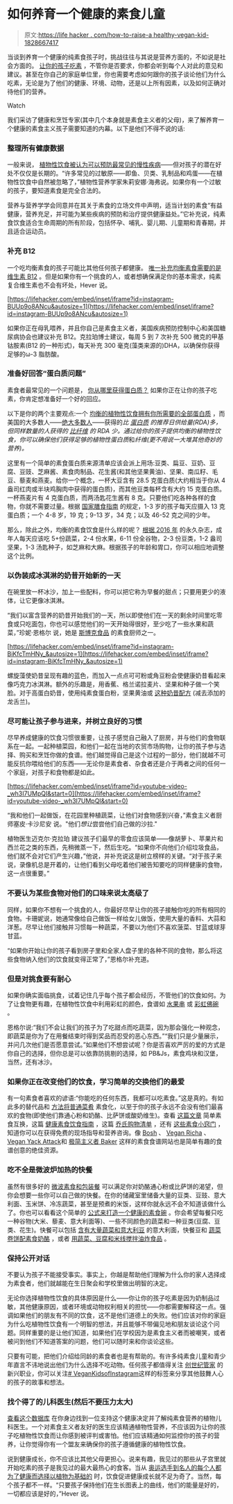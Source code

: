 # 如何养育一个健康的素食儿童

> 原文:[https://life hacker . com/how-to-raise-a healthy-vegan-kid-1828667417](https://lifehacker.com/how-to-raise-a-healthy-vegan-kid-1828667417)

当谈到养育一个健康的纯素食孩子时，挑战往往与其说是营养方面的，不如说是社会方面的。 [让你的孩子吃素](https://lifehacker.com/how-to-eat-less-meat-1794753566) ，不管你是否要求，你都会听到每个人对此的意见和建议。甚至在你自己的家庭单位里，你也需要考虑如何跟你的孩子谈论他们为什么吃素，无论是为了他们的健康、环境、动物，还是以上所有因素，以及如何正确对待他们的营养。

Watch

我们采访了健康和烹饪专家(其中几个本身就是素食主义者的父母)，来了解养育一个健康的素食主义孩子需要知道的内幕。以下是他们不得不说的话:

### **整理所有健康数据**

一般来说， [植物性饮食被认为可以预防最常见的慢性疾病](https://www.medicalnewstoday.com/articles/251689.php)——但对孩子的潜在好处不仅仅是长期的。“许多常见的过敏原——即鱼、贝类、乳制品和鸡蛋——在植物性饮食中自然被忽略了，”植物性营养学家朱莉安娜·海弗说。如果你有一个过敏的孩子，要知道素食是完全合法的。

营养与营养学学会同意并在其关于素食的立场文件中声明，适当计划的素食“有益健康，营养充足，并可能为某些疾病的预防和治疗提供健康益处。”它补充说，纯素食饮食适合生命周期的所有阶段，包括怀孕、哺乳、婴儿期、儿童期和青春期，并且适合运动员。

### **补充 B12**

一个吃均衡素食的孩子可能比其他任何孩子都健康。 [唯一补充均衡素食需要的是维生素 B12](https://www.forksoverknives.com/every-vegan-vegetarian-needs-vitamin-b12/) 。但是如果你有一个挑食的人，或者想确保满足你的基本需求，纯素复合维生素也不会有坏处，Hever 说。

 [https://lifehacker.com/embed/inset/iframe?id=instagram-BUUp9o8ANcu&autosize=1](https://lifehacker.com/embed/inset/iframe?id=instagram-BUUp9o8ANcu&autosize=1) 

如果你正在母乳喂养，并且你自己是素食主义者，美国疾病预防控制中心和美国糖尿病协会也建议补充 B12。克拉珀博士建议，每周 5 到 7 次补充 500 微克的甲基钴胺素(B12 的一种形式)，每天补充 300 毫克(藻类来源的)DHA，以确保你获得足够的ω-3 脂肪酸。

### **准备好回答“蛋白质问题”**

素食者最常见的一个问题是， [你从哪里获得蛋白质？](https://lifehacker.com/is-plant-protein-better-for-you-than-animal-protein-1827628766) 如果你正在让你的孩子吃素，你肯定想准备好一个好的回应。

以下是你的两个主要观点:一个 [均衡的植物性饮食拥有你所需要的全部蛋白质](https://www.ncbi.nlm.nih.gov/pmc/articles/PMC3854817/) ，而美国的大多数人——[绝大多数人](https://vitals.lifehacker.com/how-much-protein-you-really-need-in-your-diet-1774435152)——获得的*比 [蛋白质](https://www.ncbi.nlm.nih.gov/books/NBK45182/) 的推荐日供给量(RDA)多，但同样数量的人获得的 [比纤维](https://www.ars.usda.gov/ARSUserFiles/80400530/pdf/0102/usualintaketables2001-02.pdf) 的 RDA 少。通过给你的孩子提供均衡的植物性饮食，你可以确保他们获得足够的植物性蛋白质*和*纤维(更不用说一大堆其他奇妙的营养)。*

这里有一个简单的素食蛋白质来源清单应该会派上用场:豆类、扁豆、豆奶、豆腐、豆豉、芝麻酱、素食肉制品、花生酱(和其他坚果黄油)、坚果、南瓜籽、毛豆、藜麦和燕麦。给你一个概念，一杯大豆含有 28.5 克蛋白质(大约相当于你从 4 盎司红肉或半块鸡胸肉中获得的蛋白质)，而其他豆类每杯含有大约 15 克蛋白质。一杯燕麦片有 4 克蛋白质，而两汤匙花生酱有 8 克。只要他们吃各种各样的食物，你就不需要过量。根据 [国家膳食指南](https://health.gov/dietaryguidelines/2015/guidelines/appendix-7/) 的规定，1-3 岁的孩子每天应摄入 13 克蛋白质；一个 4-8 岁，19 克；9-13 岁，34 克；以及 46-52 克之间的少年。

那么，除此之外，均衡的素食饮食是什么样的呢？ [根据 2016 年](https://www.ncbi.nlm.nih.gov/pmc/articles/PMC4991921/) 的永久杂志，成年人每天应该吃 5+份蔬菜，2-4 份水果，6-11 份全谷物，2-3 份豆类，1-2 盎司坚果，1-3 汤匙种子，如芝麻和大麻。根据孩子的年龄和胃口，你可以相应地调整这个比例。

### **以伪装成冰淇淋的奶昔开始新的一天**

在碗里放一杯冰沙，加上一些配料，你可以把它称为早餐的甜点；只要用更少的液体，让它更像冰淇淋。

“我们以富含营养的奶昔开始我们的一天，所以即使他们在一天的剩余时间里吃零食或只吃面包，你也可以感觉他们的一天开始得很好，至少吃了一些水果和蔬菜，”珍妮·恩格尔 说，她是 [斯博克食品](https://sporkfoods.com/) 的素食厨师之一。

 [https://lifehacker.com/embed/inset/iframe?id=instagram-BiKfcTmHNy_&autosize=1](https://lifehacker.com/embed/inset/iframe?id=instagram-BiKfcTmHNy_&autosize=1) 

螺旋藻使奶昔呈现有趣的蓝色，而加入一点点可可粉或角豆粉会使健康奶昔看起来像巧克力冰淇淋。额外的乐趣是，用香蕉、格兰诺拉麦片、坚果和种子做一个笑脸。对于高蛋白奶昔，使用纯素食蛋白粉，坚果黄油或 [这种奶昔配方](https://www.nomeatathlete.com/the-perfect-smoothie-formula/) (减去添加的龙舌兰)。

### **尽可能让孩子参与进来，并树立良好的习惯**

尽早养成健康的饮食习惯很重要，让孩子感觉自己融入了厨房，并与他们的食物联系在一起。一起种植菜园，和他们一起在当地的农贸市场购物，让你的孩子参与选择、购买和烹饪你做的食谱。他们越觉得自己是这个过程的一部分，他们就越不可能反抗你喂给他们的东西——无论你是素食者、杂食者还是介于两者之间的任何一个家庭，对孩子和食物都是如此。

 [https://lifehacker.com/embed/inset/iframe?id=youtube-video-_wh3I7UMpQI&start=0](https://lifehacker.com/embed/inset/iframe?id=youtube-video-_wh3I7UMpQI&start=0) 

“我和他们一起做饭，在花园里种植蔬菜，让他们对食物感到兴奋，”素食主义者厨师塞皮·卡沙尼安 说。"他们*想让*尝尝他们自己做的沙拉."

植物医生迈克尔·克拉珀 建议孩子们最早的零食应该简单——像胡萝卜、苹果片和西兰花之类的东西，先稍微蒸一下，然后生吃。“如果你不向他们介绍垃圾食品，他们就不会对它们产生兴趣，”他说，并补充说这是树立榜样的关键。“对于孩子来说，录像机总是开着的，让他们看到父母吃着他们被告知要吃的同样健康的食物，这一点很重要。”

### 不要认为某些食物对他们的口味来说太高级了

同样，如果你不想有一个挑食的人，你最好尽早让你的孩子接触你吃的所有相同的食物。卡珊妮说，她通常像给自己做饭一样给女儿做饭，使用大量的香料、大蒜和洋葱。尽早让他们接触并习惯每一种蔬菜，不要以为他们不喜欢菠菜、甘蓝或球芽甘蓝。

“如果你开始让你的孩子看到房子里和全家人盘子里的各种不同的食物，那么将这些食物纳入他们的饮食就变得正常了，”恩格尔补充道。

### 但是对挑食要有耐心

如果你确实面临挑食，试着记住几乎每个孩子都会经历，不管他们的饮食如何。为了让食物更有趣，在植物性饮食中利用彩虹的颜色，食谱如 [水果串](http://thevegan8.com/2014/05/21/fruit-salad-kabobs-wsweet-sunflower-balsamic-dip/) 或 [彩虹佛碗](https://www.superhealthykids.com/rainbow-buddha-bowls-kids/) 。

恩格尔说:“我们不会让我们的孩子为了吃甜点而吃蔬菜，因为那会强化一种观念，即蔬菜是你为了在用餐结束时得到奖品而忍受的恶心东西。”“我们只是少量展示，并问几次他们是否愿意尝试。”如果他们不想尝试呢？你是否喜欢严厉的爱的方式是你自己的选择，但你总是可以依靠防挑剔的选择，如 PB&Js，素食鸡块和汉堡，当然，还有冰沙。

### **如果你正在改变他们的饮食，学习简单的交换他们的最爱**

有一句素食者喜欢的谚语:“你能吃的任何东西，我都可以吃素食。”这是真的。有如此多的替代品和 [方法将普通菜肴](http://www.onegreenplanet.org/vegan-food/a-guide-to-veganizing-any-dish/) 素食化，以至于你的孩子永远不会没有他们最喜欢的食物(即使他们靠通心粉和奶酪、比萨饼或酸奶维生)。查看 [这篇文章](http://chooseveg.com/blog/11-easy-swaps-to-make-your-favorite-dish/) 简单素食互换，这篇 [健康素食饮食指南](http://www.pcrm.org/health/diets/vegdiets/vegetarian-diets-for-children-right-from-the-start) ，这篇 [乔氏购物清单](http://chooseveg.com/blog/vegan-at-trader-joes-heres-a-shopping-list/) ，还有 [这些素食小窍门](https://eatsiptrip.10best.com/2018/02/19/19-vegan-food-hacks-that-will-change-your-life/) ，知道你可以在获得免费的现场指导和营养咨询。像 [Bosh](https://www.bosh.tv/) 、 [Vegan Richa](https://www.veganricha.com/) 、[Vegan Yack Attack](https://veganyackattack.com/)和 [极简主义者 Baker](https://minimalistbaker.com/) 这样的素食食谱网站也是简单有趣的食谱创意的绝佳资源。

### **吃不全是微波炉加热的快餐**

虽然有很多好的 [微波素食和包装餐](http://chooseveg.com/blog/19-ready-made-vegan-meals-for-when-youre/) 可以满足你对奶酪通心粉或比萨饼的渴望，但你会想要一些你可以自己做的快餐。在你的储藏室里储备大量的豆类、豆豉、意大利面、玉米饼、冷冻蔬菜，甚至是预煮的米饭，这样你就永远不会不知道该做什么了。你也可以看看这个简单的 [公式来打造一个健康的素食碗](https://eatsiptrip.10best.com/2018/05/23/the-one-simple-formula-you-need-to-make-a-delicious-vegan-bowl/) 。你会希望每餐只吃一种谷物(大米、藜麦、意大利面等)、一些不同颜色的蔬菜和一种豆类(豆腐、豆类、花生)。快餐可以包括 [含有大量蔬菜和意大利豆](https://www.youtube.com/watch?v=uT5LtZpvqwQ) 的意大利面，快餐豆和 [蔬菜卷饼配素食奶酪](https://www.google.com/search?q=quick+bean+and+veggie+burritos+with+vegan+cheese&rlz=1C5CHFA_enUS740US740&oq=quick+bean+and+veggie+burritos+with+vegan+cheese&aqs=chrome..69i57.577j0j7&sourceid=chrome&ie=UTF-8) ，或者 [用蔬菜、豆腐和米线搅拌油炸食品](https://www.bosh.tv/recipes/sweet-n-sticky-stir-fry) 。

### **保持公开对话**

不要认为孩子不能接受事实。事实上，你越是帮助他们理解为什么你的家人选择成为素食者，他们就越能在生日聚会和学校里做出明智的决定。

无论你选择植物性饮食的具体原因是什么——你让你的孩子吃素是因为奶制品过敏，其他健康原因，或者环境或动物权利相关的担忧——你都需要解释这一点。强调如果他们的朋友有不同的饮食，这不是他们道德上的失败。他们应该对你的家庭为什么吃植物性饮食有一个明智的想法，并且能够不带偏见地和朋友谈论这个问题。同样重要的是让他们知道，如果他们在学校因为是素食主义者而被嘲笑，或者被问到他们不知道答案的问题，他们可以随时来和你谈论这些。

只要有可能，把他们介绍给同龄的素食者也是有帮助的。有许多纯素食儿童和青少年直言不讳地说出他们为什么选择不吃动物。任何孩子都值得关注 [创世纪管家](https://www.youtube.com/watch?v=E4ptaIDAIlY) 的新兴职业，你可以关注[# VeganKidsofInstagram](https://www.instagram.com/explore/tags/vegankidsofinstagram/)这样的标签来分享其他鼓舞人心的孩子的故事和想法。

### **找个得了的儿科医生(然后不要压力太大)**

[查看这个数据库](https://www.plantbaseddoctors.org/specialty/pediatrics) 在你身边找到一位支持这个健康决定并了解纯素食营养的植物儿科医生。一个对素食主义者友好的医生应该精通植物性营养，不应该因为让你的孩子吃植物性饮食而让你感到被评判或害怕。他们应该精通如何监控你的孩子的营养，让你觉得你有一个盟友来确保你的孩子遵循健康的植物性饮食。

说到健康成长，你不应该比其他父母更担心。说来有趣，我见过的那些从子宫里就开始吃素的孩子是我见过的最大最热心的食客。当从 [奥运选手到名人的每个人都为了健康而选择以植物为基础的](https://www.good.is/articles/game-changers-documentary) 时，饮食促进健康成长就不足为奇了。当然，每个孩子都不一样。“只要孩子保持他们在生长图表上的曲线，他们的能量是好的，一切都应该是好的，”Hever 说。